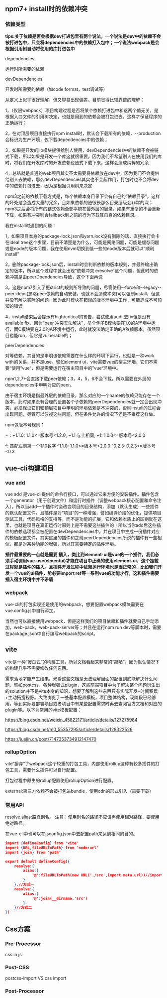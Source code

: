 ## npm7+ install时的依赖冲突

### 依赖类型

**tips:关于依赖是否会根据dev打进包里有两个说法，一个说法是dev中的依赖不会被打进包中，只会将dependencies中的依赖打入包中；一个说法webpack是会根据引用树自动将使用的库打进包中**

dependencies:

运行时所需要的依赖



devDependencies:

开发时所需要的依赖（如code format，test调试等）



从定义上似乎很好理解，但又容易出现偏差。目前觉得比较靠谱的理解：

1，（仅限webpack）项目构建过程是否将某个依赖打进包中和这两个值无关，是根据入口文件的引用树决定，也就是用到的依赖会被打包进去，这样才保证程序的正确运行；

2，在对顶层项目直接执行npm install时，默认会下载所有的依赖，--production会标识为生产环境，仅下载dependencies中的依赖；

3，如果是开发的lib模块提供给别人使用，devDependencies中的依赖不会被链式下载，所以如果是开发一个库这就很重要，因为我们不希望别人在使用我们的库时，将我们在开发库时的开发依赖也链式下载下来，这样会造成纯粹的冗余

4，总结就是普通的web项目其实不太需要将依赖放在dev中，因为我们不会提供给别人去依赖，那么devDependencies其实也不会起作用，打包时也不会将dev中的依赖打包进去，因为是根据引用树来决定

npm3之前的依赖下载方式是，每个依赖本身目录下会有自己的“依赖目录”，这样的坏处是会造成大量的冗余，且如果依赖的链很长那么目录层级会非常的深；npm3之后会将所有的链式依赖全部平铺在最外层的目录，如果有重复的不会重新下载，如果有冲突则会fallback到之前的行为下载其自身的依赖目录。

我在install时遇到的问题：

1，如果项目本身的package-lock.json和yarn.lock没有删除的话，直接执行会卡在ideal tree这个步骤，目前不清楚是为什么，可能是网络问题，可能是缓存问题或是node的版本问题，我在使用nvm切换到低一些的node版本后就可以“顺利install”

2，删除package-lock.json后，install时会判断依赖的版本规则，并最终输出确定的版本，所以这个过程中就会出现“依赖冲突 eresolve”这个问题，但此时的依赖冲突是由peerDpendencies导致，这个下面再说

3，这是npm7引入了更strict的规则所导致的问题，尽管使用--force和--legacy--peer-deps(忽略peer依赖的自动安装，也就不会造成冲突)可以强制install，但这并没有解决实际的问题，因为此时模块在错误的版本环境中工作，可能造成不可预知的错误

4，install结束后会提示有high/critical的警告，尝试使用audit去fix但是没有available fix，因为“peer 冲突无法解决”，举个例子B模块要在1.0的A环境中运行，而C模块要在2.0的A环境中运行，此时就没法确定正确的A依赖版本，虽然项目也能run，但它是vulnerable的；



peerDependencies:

对等依赖，其目的是申明该依赖需要在什么样的环境下运行，也就是一种work with的关系，并不是use。譬如element ui，vite需要vue的宿主环境，它们不需要“使用”vue“，但是需要运行在宿主项目中的”vue“环境中。

npm1,2,7+会直接下载peer依赖；3，4，5，6不会下载，所以需要在外层的dependencies中申明对应的peer。

由于宿主环境是指最外层的依赖目录，那么对应的一个name的依赖只能存在一个版本，此时如果没有合理的设置各个子依赖的peerDependencies就一定会出现冲突，必须保证它们和顶层项目中申明的环境依赖是不冲突的，否则install的过程会出现问题，尽管可以忽视这些问题，但在条件允许的情况下还是不推荐这样做。



npm包版本号规则：

~：~1.1.0:  1.1.0<=版本号<1.2.0;   ~1.1 与上相同;   ~1: 1.0.0<=版本号<2.0.0

^:   匹配左侧第一个非0数字   ^1.1.0:  1.1.0<=版本号<2.0.0   ^0.2.3:     0.2.3<=版本号<0.3

## vue-cli构建项目

### vue add

vue add 是vue-cli提供的命令行接口，可以通过它来方便的安装插件。插件包含一个generator（用于创建文件）和运行时插件（调整webpack核心配置和命令注入），所以当add一个插件时会改变项目的目录结构，添加（默认生成）一些插件的默认配置文件。且插件是对“项目”的一种增强，譬如编译阶段的优化，提供项目测试工具，代码风格的支持等，而不是功能的扩展，它和依赖本质上的区别就在这里，也就是项目在真正运行时原则上是不需要这些插件的！所以当你add后这些插件的依赖选项都会被配置在devDependencies中，并在项目中生成一份插件对应的模板配置文件。其实这里的插件和之前peerDependencies所说的插件有一些相似，都是对某种功能的增强，所以其需要特定的插件环境。

**插件最重要的一点就是需要 插入，类比到element-ui是vue的一个插件，我们必须手动调用vue.use(elmentui)才能在项目中正确的使用element-ui，这个挂载过程就是插件的插入。且插件开发过程中依赖运行环境也是很正常的，比如我们开发一个vue的ui插件，势必要import ref等一系列vue的功能才行，这和插件需要插入宿主环境中并不矛盾**

### webpack

vue-cli的打包实现还是使用的webpack，想要配置webpack模块需要在vue.config.js中自行添加。

当然也可以直接使用webpack，但是这样我们的项目依赖和插件就要自己手动添加，web-pack，web-pack-server等；并且在运行npm run dev等脚本时，需要在package.json中自行编写webpack的script。

## vite

vite是一种“傻瓜式”的构建工具，所以文档看起来非常的“简陋”，因为默认情况下的构建几乎不需要修改任何东西。

需求落地才能产生结果，光看这些文档是无法理解里面的配置到底能解决什么问题，譬如postcss，各种增强式plugin，这些前端项目中为了解决某个问题衍生出的solution并不是vite本身的知识，想要了解到这些东西只有实际开发+时间积累+主动拓宽视野。大致浏览了一些基本配置模板，项目整体结构，现阶段已经够用，等到实际要部署项目或者项目中有某些配置需求时再去查阅官方文档和对应的plugin等。以下为常用的vite模板配置：

https://blog.csdn.net/weixin_45822171/article/details/127275984

https://blog.csdn.net/m0_55357295/article/details/128322526

https://juejin.cn/post/7147353734912147470



### rollupOption

vite“摒弃”了webpack这个较重的打包工具，内部使用rollup这种有较多插件的打包工具，需要什么插件可以自行配置。

打包过程中原生的rollup配置使用rollupOption进行配置。

external:第三方依赖不会被打包进bundle，使用cdn的形式引入（需要下载）



### 常用API

resolve.alias:路径别名。 注意：使用别名的路径不应该再使用相对路径，要使用绝对路径。

在vue-cli中也可以在jsconfig.json中去配置path来达到相同的目的。

```json
import {defineConfig} from 'vite'
import {URL,fileURLToPath} from 'node:url'
import {join} from 'path'

export default defineConfig({
    resolve:{
        alias:{
            '@':fileURLToPath(new URL('./src',import.meta.url))//import.meta.url 是一个 ESM 的原生功能，会暴露当前模块的 URL
        }
    },//方式一
    resolve:{
        alias:{
            '@':join(__dirname,'src')
        }
    }//方式二
})
```

## Css方案

### Pre-Processor

css in js



### Post-CSS

postcss-import VS css import

### Post-Processor

